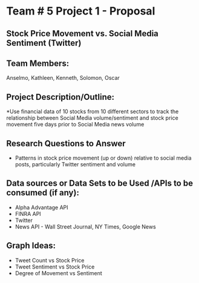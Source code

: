 # Team # 5 Project 1 -  Proposal 

## Stock Price Movement vs. Social Media Sentiment (Twitter)

## Team Members: 
Anselmo, Kathleen, Kenneth, Solomon, Oscar

## Project Description/Outline:
*Use financial data of 10 stocks from 10 different sectors to track the relationship between Social Media volume/sentiment and stock price movement five days prior to Social Media news volume

## Research Questions to Answer
* Patterns in stock price movement (up or down) relative to social media posts, particularly Twitter sentiment and volume

## Data sources or Data Sets to be Used /APIs to be consumed (if any):	
* Alpha Advantage API
* FINRA API
* Twitter
* News API - Wall Street Journal, NY Times, Google News

## Graph Ideas:
* Tweet Count vs Stock Price
* Tweet Sentiment vs Stock Price
* Degree of Movement vs Sentiment

